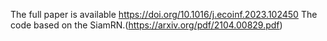 The full paper is available https://doi.org/10.1016/j.ecoinf.2023.102450
The code based on the SiamRN.(https://arxiv.org/pdf/2104.00829.pdf)
